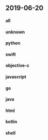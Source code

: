 ## 2019-06-20

#### all

#### unknown

#### python

#### swift

#### objective-c

#### javascript

#### go

#### java

#### html

#### kotlin

#### shell
